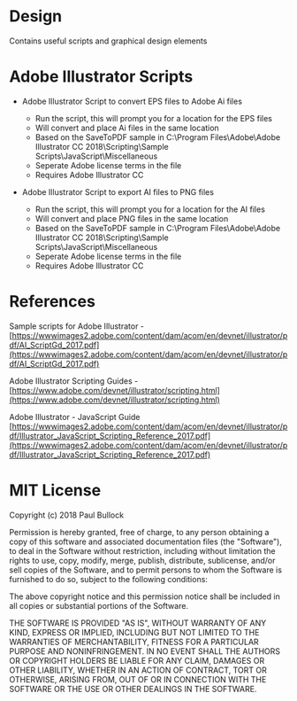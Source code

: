 # Design

Contains useful scripts and graphical design elements 

# Adobe Illustrator Scripts

- Adobe Illustrator Script to convert EPS files to Adobe Ai files
    - Run the script, this will prompt you for a location for the EPS files
    - Will convert and place Ai files in the same location
    - Based on the SaveToPDF sample in C:\Program Files\Adobe\Adobe Illustrator CC 2018\Scripting\Sample Scripts\JavaScript\Miscellaneous
    - Seperate Adobe license terms in the file
    - Requires Adobe Illustrator CC

- Adobe Illustrator Script to export AI files to PNG files
    - Run the script, this will prompt you for a location for the AI files
    - Will convert and place PNG files in the same location
    - Based on the SaveToPDF sample in C:\Program Files\Adobe\Adobe Illustrator CC 2018\Scripting\Sample Scripts\JavaScript\Miscellaneous
    - Seperate Adobe license terms in the file
    - Requires Adobe Illustrator CC



# References

Sample scripts for Adobe Illustrator - [https://wwwimages2.adobe.com/content/dam/acom/en/devnet/illustrator/pdf/AI_ScriptGd_2017.pdf](https://wwwimages2.adobe.com/content/dam/acom/en/devnet/illustrator/pdf/AI_ScriptGd_2017.pdf)

Adobe Illustrator Scripting Guides - 
[https://www.adobe.com/devnet/illustrator/scripting.html](https://www.adobe.com/devnet/illustrator/scripting.html)

Adobe Illustrator - JavaScript Guide
[https://wwwimages2.adobe.com/content/dam/acom/en/devnet/illustrator/pdf/Illustrator_JavaScript_Scripting_Reference_2017.pdf](https://wwwimages2.adobe.com/content/dam/acom/en/devnet/illustrator/pdf/Illustrator_JavaScript_Scripting_Reference_2017.pdf)


# MIT License

Copyright (c) 2018 Paul Bullock

Permission is hereby granted, free of charge, to any person obtaining a copy
of this software and associated documentation files (the "Software"), to deal
in the Software without restriction, including without limitation the rights
to use, copy, modify, merge, publish, distribute, sublicense, and/or sell
copies of the Software, and to permit persons to whom the Software is
furnished to do so, subject to the following conditions:

The above copyright notice and this permission notice shall be included in all
copies or substantial portions of the Software.

THE SOFTWARE IS PROVIDED "AS IS", WITHOUT WARRANTY OF ANY KIND, EXPRESS OR
IMPLIED, INCLUDING BUT NOT LIMITED TO THE WARRANTIES OF MERCHANTABILITY,
FITNESS FOR A PARTICULAR PURPOSE AND NONINFRINGEMENT. IN NO EVENT SHALL THE
AUTHORS OR COPYRIGHT HOLDERS BE LIABLE FOR ANY CLAIM, DAMAGES OR OTHER
LIABILITY, WHETHER IN AN ACTION OF CONTRACT, TORT OR OTHERWISE, ARISING FROM,
OUT OF OR IN CONNECTION WITH THE SOFTWARE OR THE USE OR OTHER DEALINGS IN THE
SOFTWARE.